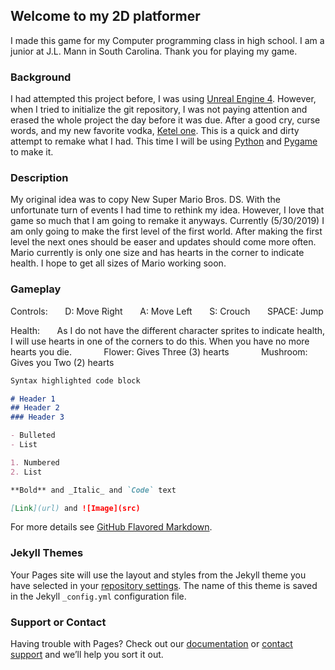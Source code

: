 ## Welcome to my 2D platformer 

I made this game for my Computer programming class in high school. I am a junior at J.L. Mann in South Carolina. Thank you for playing my game.


### Background

I had attempted this project before, I was using [Unreal Engine 4](https://www.unrealengine.com/en-US/). However, when I tried to initialize the git repository, I was not paying attention and erased the whole project the day before it was due. After a good cry, curse words, and my new favorite vodka, [Ketel one](https://www.ketelone.com). This is a quick and dirty attempt to remake what I had. This time I will be using [Python](https://www.python.org) and [Pygame](https://www.pygame.org/news) to make it.


### Description

My original idea was to copy New Super Mario Bros. DS. With the unfortunate turn of events I had time to rethink my idea. However, I love that game so much that I am going to remake it anyways. Currently (5/30/2019) I am only going to make the first level of the first world. After making the first level the next ones should be easer and updates should come more often. Mario currently is only one size and has hearts in the corner to indicate health. I hope to get all sizes of Mario working soon.   


### Gameplay

Controls:
&nbsp;&nbsp;&nbsp;&nbsp;&nbsp;&nbsp;D: Move Right
&nbsp;&nbsp;&nbsp;&nbsp;&nbsp;&nbsp;A: Move Left
&nbsp;&nbsp;&nbsp;&nbsp;&nbsp;&nbsp;S: Crouch
&nbsp;&nbsp;&nbsp;&nbsp;&nbsp;&nbsp;SPACE: Jump

Health:
&nbsp;&nbsp;&nbsp;&nbsp;&nbsp;&nbsp;As I do not have the different character sprites to indicate health, I will use hearts in one of the corners to do this. When you have no more hearts you die. 
&nbsp;&nbsp;&nbsp;&nbsp;&nbsp;&nbsp;&nbsp;&nbsp;&nbsp;&nbsp;&nbsp;&nbsp;Flower: Gives Three (3) hearts
&nbsp;&nbsp;&nbsp;&nbsp;&nbsp;&nbsp;&nbsp;&nbsp;&nbsp;&nbsp;&nbsp;&nbsp;Mushroom: Gives you Two (2) hearts 
	


```markdown
Syntax highlighted code block

# Header 1
## Header 2
### Header 3

- Bulleted
- List

1. Numbered
2. List

**Bold** and _Italic_ and `Code` text

[Link](url) and ![Image](src)
```

For more details see [GitHub Flavored Markdown](https://guides.github.com/features/mastering-markdown/).

### Jekyll Themes

Your Pages site will use the layout and styles from the Jekyll theme you have selected in your [repository settings](https://github.com/marktheawesome/-cautious-octo-memory/settings). The name of this theme is saved in the Jekyll `_config.yml` configuration file.

### Support or Contact

Having trouble with Pages? Check out our [documentation](https://help.github.com/categories/github-pages-basics/) or [contact support](https://github.com/contact) and we’ll help you sort it out.
